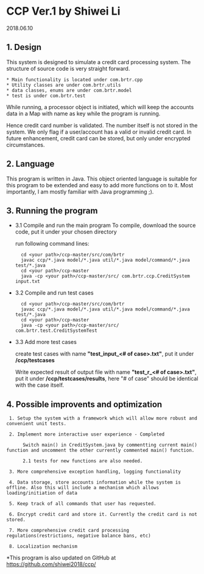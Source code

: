 # CCP Ver.1 by Shiwei Li

2018.06.10

## 1. Design

This system is designed to simulate a credit card processing system. 
The structure of source code is very straight forward.
  
```	
* Main functionality is located under com.brtr.cpp
* Utility classes are under com.brtr.utils
* data classes, enums are under com.brtr.model
* test is under com.brtr.test
```
  
  While running, a processor object is initiated, which will keep the accounts data in a Map with name as key while the program is running. 

  Hence credit card number is validated. The number itself is not stored in the system. We only flag if a user/account has a valid or invalid credit card. In future enhancement, credit card can be stored, but only under encrypted circumstances.

## 2. Language

This program is written in Java. This object oriented language is suitable for this program to be extended and easy to add more functions on to it. Most importantly, I am mostly familiar with Java programming ;).

## 3. Running the program
  
* 3.1 Compile and run the main program
     To compile, download the source code, put it under your chosen directory **<your path>**
     
     run following command lines:
     
     	cd <your path>/ccp-master/src/com/brtr
     	javac ccp/*.java model/*.java util/*.java model/command/*.java test/*.java
     	cd <your path>/ccp-master
     	java -cp <your path>/ccp-master/src/ com.brtr.ccp.CreditSystem input.txt

		 
* 3.2 Compile and run test cases
     

     	cd <your path>/ccp-master/src/com/brtr
     	javac ccp/*.java model/*.java util/*.java model/command/*.java test/*.java
     	cd <your path>/ccp-master
     	java -cp <your path>/ccp-master/src/ com.brtr.test.CreditSystemTest

			
* 3.3 Add more test cases

     create test cases with name **"test_input_<# of case>.txt"**, put it under **<your path>/ccp/testcases**
	
     Write expected result of output file with name **"test_r_<# of case>.txt"**, put it under **<your path>/ccp/testcases/results**, here "# of case" should be identical with the case itself.
  
## 4. Possible improvents and optimization
  
     1. Setup the system with a framework which will allow more robust and convenient unit tests.
     
     2. Implement more interactive user experience - Completed
     
          Switch main() in CreditSystem.java by commentting current main() function and uncomment the other currently commented main() function. 
          
          2.1 tests for new functions are also needed.
          
     3. More comprehensive exception handling, logging functionality
     
     4. Data storage, store accounts information while the system is offline. Also this will include a mechanism which allows loading/initiation of data
     
     5. Keep track of all commands that user has requested. 
     
     6. Encrypt credit card and store it. Currently the credit card is not stored.
     
     7. More comprehensive credit card processing regulations(restrictions, negative balance bans, etc)
     
     8. Localization mechanism
     
*This program is also updated on GitHub at https://github.com/shiwei2018/ccp/
